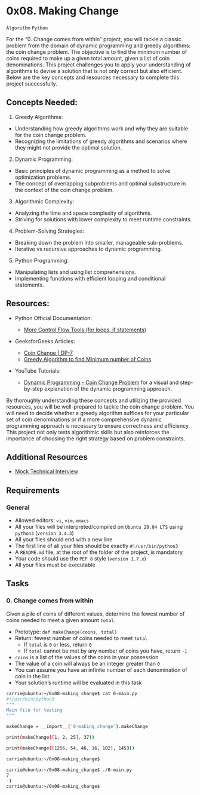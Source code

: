 # 0x08. Making Change
`Algorithm` `Python`

For the “0. Change comes from within” project, you will tackle a classic problem from the domain of dynamic programming and greedy algorithms: the coin change problem. The objective is to find the minimum number of coins required to make up a given total amount, given a list of coin denominations. This project challenges you to apply your understanding of algorithms to devise a solution that is not only correct but also efficient. Below are the key concepts and resources necessary to complete this project successfully.

## Concepts Needed:

1. Greedy Algorithms:

- Understanding how greedy algorithms work and why they are suitable for the coin change problem.
- Recognizing the limitations of greedy algorithms and scenarios where they might not provide the optimal solution.

2. Dynamic Programming:

- Basic principles of dynamic programming as a method to solve optimization problems.
- The concept of overlapping subproblems and optimal substructure in the context of the coin change problem.

3. Algorithmic Complexity:

- Analyzing the time and space complexity of algorithms.
- Striving for solutions with lower complexity to meet runtime constraints.

4. Problem-Solving Strategies:

- Breaking down the problem into smaller, manageable sub-problems.
- Iterative vs recursive approaches to dynamic programming.

5. Python Programming:

- Manipulating lists and using list comprehensions.
- Implementing functions with efficient looping and conditional statements.

## Resources:

- Python Official Documentation:
    - [More Control Flow Tools (for loops, if statements)](https://docs.python.org/3/tutorial/controlflow.html)

- GeeksforGeeks Articles:
    - [Coin Change | DP-7](https://www.geeksforgeeks.org/coin-change-dp-7/)
    - [Greedy Algorithm to find Minimum number of Coins](https://www.geeksforgeeks.org/greedy-algorithm-to-find-minimum-number-of-coins/)

- YouTube Tutorials:
    - [Dynamic Programming - Coin Change Problem](https://www.youtube.com/watch?v=jgiZlGzXMBw) for a visual and step-by-step explanation of the dynamic programming approach.

By thoroughly understanding these concepts and utilizing the provided resources, you will be well-prepared to tackle the coin change problem. You will need to decide whether a greedy algorithm suffices for your particular set of coin denominations or if a more comprehensive dynamic programming approach is necessary to ensure correctness and efficiency. This project not only tests algorithmic skills but also reinforces the importance of choosing the right strategy based on problem constraints.

## Additional Resources
- [Mock Technical Interview](https://www.youtube.com/watch?v=9BSSIsJ-fWg)

## Requirements
### General
- Allowed editors: `vi`, `vim`, `emacs`
- All your files will be interpreted/compiled on `Ubuntu 20.04 LTS` using `python3` (`version 3.4.3`)
- All your files should end with a new line
- The first line of all your files should be exactly `#!/usr/bin/python3`
- A `README.md` file, at the root of the folder of the project, is mandatory
- Your code should use the `PEP 8` style (`version 1.7.x`)
- All your files must be executable

## Tasks
### 0. Change comes from within
Given a pile of coins of different values, determine the fewest number of coins needed to meet a given amount `total`.

- Prototype: `def makeChange(coins, total)`
- Return: fewest number of coins needed to meet `total`
    - If `total` is `0` or less, return `0`
    - If `total` cannot be met by any number of coins you have, return `-1`
- `coins` is a list of the values of the coins in your possession
- The value of a coin will always be an integer greater than `0`
- You can assume you have an infinite number of each denomination of coin in the list
- Your solution’s runtime will be evaluated in this task

```Bash
carrie@ubuntu:~/0x08-making_change$ cat 0-main.py
#!/usr/bin/python3
"""
Main file for testing
"""

makeChange = __import__('0-making_change').makeChange

print(makeChange([1, 2, 25], 37))

print(makeChange([1256, 54, 48, 16, 102], 1453))

carrie@ubuntu:~/0x08-making_change$
```

```Bash
carrie@ubuntu:~/0x08-making_change$ ./0-main.py
7
-1
carrie@ubuntu:~/0x08-making_change$
```

